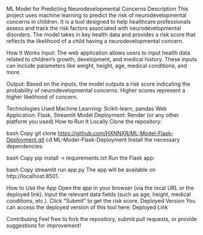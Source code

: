 ML Model for Predicting Neurodevelopmental Concerns
Description
This project uses machine learning to predict the risk of neurodevelopmental concerns in children. It is a tool designed to help healthcare professionals assess and track the risk factors associated with neurodevelopmental disorders. The model takes in key health data and provides a risk score that reflects the likelihood of a child having a neurodevelopmental concern.

How It Works
Input: The web application allows users to input health data related to children’s growth, development, and medical history. These inputs can include parameters like weight, height, age, medical conditions, and more.

Output: Based on the inputs, the model outputs a risk score indicating the probability of neurodevelopmental concerns. Higher scores represent a higher likelihood of concern.

Technologies Used
Machine Learning: Scikit-learn, pandas
Web Application: Flask, Streamlit
Model Deployment: Render (or any other platform you used)
How to Run It Locally
Clone the repository:

bash
Copy
git clone https://github.com/HXNNXR/ML-Model-Flask-Deployment.git
cd ML-Model-Flask-Deployment
Install the necessary dependencies:

bash
Copy
pip install -r requirements.txt
Run the Flask app:

bash
Copy
streamlit run app.py
The app will be available on http://localhost:8501.

How to Use the App
Open the app in your browser (via the local URL or the deployed link).
Input the relevant data fields (such as age, height, medical conditions, etc.).
Click "Submit" to get the risk score.
Deployed Version
You can access the deployed version of this tool here: Deployed Link

Contributing
Feel free to fork the repository, submit pull requests, or provide suggestions for improvement!
